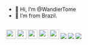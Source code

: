 - 👋 Hi, I’m @WandierTome
- :house_with_garden: I’m from Brazil.

## 
<!--- <img height="25" src=""> --->
<img height="25" src="https://img.shields.io/badge/Linux-FCC624?style=for-the-badge&logo=linux&logoColor=black">                                                   <img height="25" src="https://img.shields.io/badge/Debian-A81D33?style=for-the-badge&logo=debian&logoColor=white">
<img height="25" src="https://img.shields.io/badge/Ubuntu-E95420?style=for-the-badge&logo=ubuntu&logoColor=white"> 
<img height="25" src="https://img.shields.io/badge/Visual_Studio-5C2D91?style=for-the-badge&logo=visual%20studio&logoColor=white"> 
<img height="25" src="https://img.shields.io/badge/tmux-1BB91F?style=for-the-badge&logo=tmux&logoColor=white">
<img src="https://img.shields.io/badge/HTML5-E34F26?style=for-the-badge&logo=html5&logoColor=white">
<img src="https://img.shields.io/badge/CSS3-1572B6?style=for-the-badge&logo=css3&logoColor=white">
<img src="https://img.shields.io/badge/Python-3776AB?style=for-the-badge&logo=python&logoColor=white">
